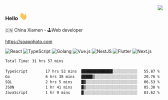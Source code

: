 <img align="right" src="https://github-readme-stats.vercel.app/api?username=yiiu&show_icons=false&bg_color=30,e96443,904e95&title_color=fff&text_color=fff" />

### Hello <img src="https://raw.githubusercontent.com/ABSphreak/ABSphreak/master/gifs/Hi.gif" width="26px" />
 
🇨🇳 China Xiamen・🕹Web developer

https://soapphoto.com

<p align="left"><img src="https://cdn.svgporn.com/logos/react.svg" alt="React" width="32" height="32"/> <img src="https://cdn.svgporn.com/logos/typescript-icon.svg" alt="TypeScript" width="32" height="32"/> <img src="https://cdn.svgporn.com/logos/gopher.svg" alt="Golang" width="32" height="32"/> <img src="https://cdn.svgporn.com/logos/vue.svg" alt="Vue.js" width="32" height="32"/> <img src="https://cdn.svgporn.com/logos/nestjs.svg" alt="NestJS" width="32" height="32"/> <img src="https://cdn.svgporn.com/logos/flutter.svg" alt="Flutter" width="32" height="32"/> <img src="https://cdn.svgporn.com/logos/nextjs-icon.svg" alt="Next.js" width="32" height="32"/></p>


<!--START_SECTION:waka-->

```txt
Total Time: 31 hrs 57 mins

TypeScript        17 hrs 52 mins  ██████████████░░░░░░░░░░░   55.87 %
Go                6 hrs 38 mins   █████▒░░░░░░░░░░░░░░░░░░░   20.76 %
SQL               2 hrs 5 mins    █▓░░░░░░░░░░░░░░░░░░░░░░░   06.53 %
JSON              1 hr 41 mins    █▒░░░░░░░░░░░░░░░░░░░░░░░   05.30 %
JavaScript        1 hr 9 mins     █░░░░░░░░░░░░░░░░░░░░░░░░   03.62 %
```

<!--END_SECTION:waka-->
